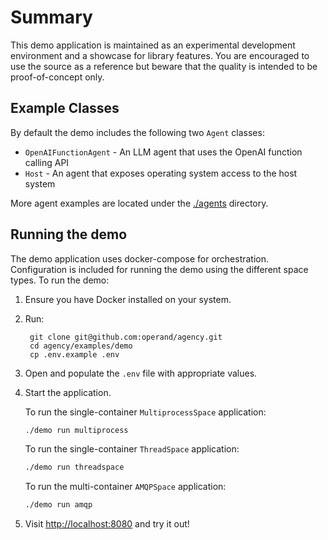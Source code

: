 # Summary

This demo application is maintained as an experimental development environment
and a showcase for library features. You are encouraged to use the source as a
reference but beware that the quality is intended to be proof-of-concept only.


## Example Classes

By default the demo includes the following two `Agent` classes:

* `OpenAIFunctionAgent` - An LLM agent that uses the OpenAI function calling API
* `Host` - An agent that exposes operating system access to the host system

More agent examples are located under the [./agents](./agents/) directory.


## Running the demo

The demo application uses docker-compose for orchestration. Configuration is
included for running the demo using the different space types. To run the demo:

1. Ensure you have Docker installed on your system.

1. Run:

        git clone git@github.com:operand/agency.git
        cd agency/examples/demo
        cp .env.example .env

1. Open and populate the `.env` file with appropriate values.

1. Start the application.

      To run the single-container `MultiprocessSpace` application:
      ```sh
      ./demo run multiprocess
      ```

      To run the single-container `ThreadSpace` application:
      ```sh
      ./demo run threadspace
      ```

      To run the multi-container `AMQPSpace` application:
      ```sh
      ./demo run amqp
      ```

1. Visit [http://localhost:8080](http://localhost:8080) and try it out!
